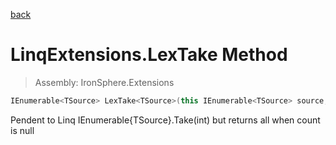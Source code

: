 ﻿

[back](/IronSphere.Extensions/types/LinqExtensions)

# LinqExtensions.LexTake Method

> Assembly: IronSphere.Extensions

```csharp
IEnumerable<TSource> LexTake<TSource>(this IEnumerable<TSource> source, int? count);
```

Pendent to Linq IEnumerable{TSource}.Take(int) but returns all when count is null

 